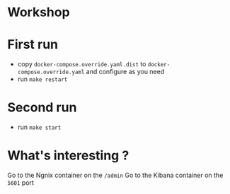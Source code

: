 Workshop
========

# First run

- copy `docker-compose.override.yaml.dist` to `docker-compose.override.yaml` and configure as you need
- run `make restart`

# Second run

- run `make start`

# What's interesting ?

Go to the Ngnix container on the `/admin`
Go to the Kibana container on the `5601` port
